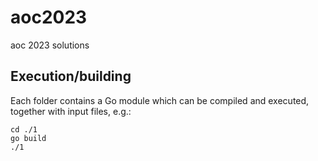 # aoc2023
aoc 2023 solutions

## Execution/building
Each folder contains a Go module which can be compiled and executed, together with input files, e.g.:

```
cd ./1
go build
./1
```
